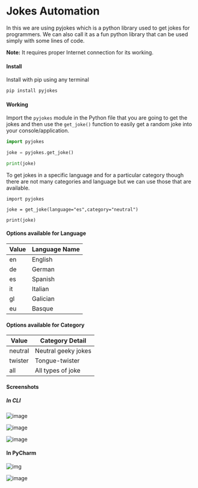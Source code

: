# Jokes Automation
In this we are using pyjokes which is a python library used to get jokes for programmers. 
We can also call it as a fun python library that can be used simply with some lines of code.    

**Note:** It requires proper Internet connection for its working.

#### Install

Install with pip using any terminal
```python
pip install pyjokes
```

#### Working
Import the `pyjokes` module in the Python file that you are going to get the jokes and then use the `get_joke()` function to easily get a random joke into your console/application.

```python
import pyjokes

joke = pyjokes.get_joke()

print(joke)
```
To get jokes in a specific language and for a particular category though there are not many categories and language but we can use those that are available.

```
import pyjokes

joke = get_joke(language="es",category="neutral")

print(joke)
```

#### Options available for Language

|Value|Language Name|
|---|---|
|en|English|
|de|German|
|es|Spanish|
|it|Italian|
|gl|Galician
|eu|Basque|
    
#### Options available for Category
|Value|Category Detail|
|---|---|
|neutral|Neutral geeky jokes|
|twister|Tongue-twister|
|all|All types of joke|

#### Screenshots

##### In CLI

![image](https://user-images.githubusercontent.com/83420185/121780953-3b101080-cbc0-11eb-8c8c-b109f4a6f014.png)

![image](https://user-images.githubusercontent.com/83420185/121781088-d73a1780-cbc0-11eb-96d9-97f7990dccb3.png)

![image](https://user-images.githubusercontent.com/83420185/121781022-8d513180-cbc0-11eb-9b4b-0a40bb481f4b.png)

#### In PyCharm

![img](https://user-images.githubusercontent.com/83420185/121781392-1d43ab00-cbc2-11eb-9892-dd65736247f9.png)

![image](https://user-images.githubusercontent.com/83420185/121781413-38161f80-cbc2-11eb-85a8-24a6399f5a50.png)
